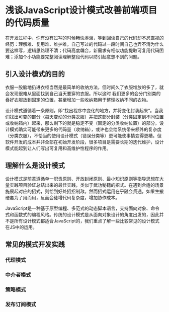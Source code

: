 # 浅谈JavaScript设计模式改善前端项目的代码质量

在开发过程中，你有没有过写的时候畅快淋漓，等到回读自己的代码却不忍直视的经历：理解难、复用难、维护难。自己写过的代码过一段时间自己也弄不清为什么要这样写，逻辑思路理不清；代码高度耦合，新需求有相似功能提取可复用代码困难；添加个小功能要完整阅读理解整段代码以防引起意想不到的问题。

## 引入设计模式的目的

衣服一股脑地扔进衣柜当然是最简单的收纳方法，但时间久了衣服堆放的多了，就会发现很难从里面找到自己当天要穿的衣服。所以这时 我们更多的会分门别类的叠好衣服放到固定的位置，甚至增加一些收纳箱用于整理收纳不同的衣物。

设计模式遵循着一条原则，即“找出程序中变化的地方，并将变化封装起来“。当我们找出可变的部分（每天变动的分类衣服）并把这部分封装（分类固定到不同位置或收纳箱内）起来，那么剩下的就是稳定不变（固定的分类收纳位置）的部分。设计模式确实可能带来更多的代码量（收纳箱），或许也会给系统带来额外的复杂度（分类衣服），不恰当的使用设计模式（错误分类等）更可能使事情变得更糟。但软件开发的成本并非全部在初始开发阶段，很多项目是需要长期的迭代维护，设计模式能起到让人们写出可复用和高维护性程序的作用。

## 理解什么是设计模式

设计模式是前辈遵循单一职责原则、开放封闭原则、最小知识原则等指导思想在大量实践项目验证总结出来的最佳实践，类似于武功秘籍的招式。在遇到合适的场景施展起对应的招式，则恰到好处招招制敌。然而招式运用在乎融会贯通，如果生搬硬套为了用而用，反而会徒增代码复杂度，增加协作成本。

JavaScript是一种基于原型编程、多范式的动态脚本语言，支持面向对象、命令式和函数式的编程风格。传统的设计模式是从面向对象设计的角度出发的，因此并不是所有设计模式都适合JavaScript的，我们重点了解一些比较常见的设计模式在JS中的运用。

## 常见的模式开发实践

### 代理模式

### 中介者模式

### 策略模式

### 发布订阅模式



